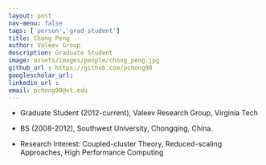 ```yaml
---
layout: post 
nav-menu: false 
tags: ['person','grad_student']
title: Chong Peng 
author: Valeev Group 
description: Graduate Student 
image: assets/images/people/chong_peng.jpg
github_url : https://github.com/pchong90
googlescholar_url: 
linkedin_url : 
email: pchong90@vt.edu
---
```

- Graduate Student (2012-current), Valeev Research Group, Virginia Tech
- BS (2008-2012), Southwest University, Chongqing, China.

- Research Interest: Coupled-cluster Theory, Reduced-scaling Approaches, High Performance Computing